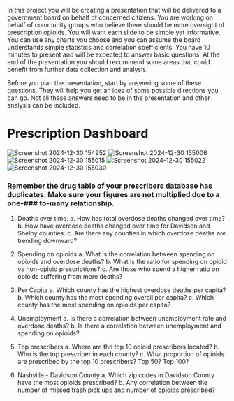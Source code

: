 In this project you will be creating a presentation that will be delivered to a government board on behalf of concerned citizens.
You are working on behalf of community groups who believe there should be more oversight of prescription opioids.
You will want each slide to be simple yet informative.  You can use any charts you choose and you can assume the board understands
simple statistics and correlation coefficients.   You have 10 minutes to present and will be expected to answer basic questions.
At the end of the presentation you should recommend some areas that could benefit from further data collection and analysis.

Before you plan the presentation, start by answering some of these questions.  They will help you get an idea of some possible directions you can go.  Not all these answers need to be in the presentation and other analysis can be included.

# Prescription Dashboard
![Screenshot 2024-12-30 154952](https://github.com/user-attachments/assets/9143eba3-cb67-4e0a-abcf-6db227a7ef5e)
![Screenshot 2024-12-30 155006](https://github.com/user-attachments/assets/5be50522-0cf4-4142-953d-397082ad6bd1)
![Screenshot 2024-12-30 155015](https://github.com/user-attachments/assets/e2be3194-8b87-45fb-b697-a440e8c6a60c)
![Screenshot 2024-12-30 155022](https://github.com/user-attachments/assets/55d08ec5-874c-4834-bcb1-69d187b32611)
![Screenshot 2024-12-30 155030](https://github.com/user-attachments/assets/c4aa5826-d8cd-4238-b753-bd3d4a519dd0)

### Remember the drug table of your prescribers database has duplicates.  Make sure your figures are not multiplied due to a one-### to-many relationship.


1. Deaths over time.
  a. How has total overdose deaths changed over time?
  b. How have overdose deaths changed over time for Davidson and Shelby counties.
  c. Are there any counties in which overdose deaths are trending downward?

2. Spending on opioids
  a. What is the correlation between spending on opioids and overdose deaths?
  b. What is the ratio for spending on opioid vs non-opioid prescriptions?
  c. Are those who spend a higher ratio on opioids suffering from more deaths?

3. Per Capita
  a. Which county has the highest overdose deaths per capita?
  b. Which county has the most spending overall per capita?
  c. Which county has the most spending on opioids per capita?

4. Unemployment
 a. Is there a correlation between unemployment rate and overdose deaths?
 b. Is there a correlation between unemployment and spending on opioids?

5. Top prescribers
  a. Where are the top 10 opioid prescribers located?
  b. Who is the top prescriber in each county?
  c. What proportion of opioids are prescribed by the top 10 prescribers?  Top 50? Top 100?

6. Nashville - Davidson County
  a. Which zip codes in Davidson County have the most opioids prescribed?
  b. Any correlation between the number of missed trash pick ups and number of opioids prescribed?



